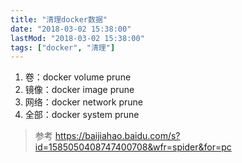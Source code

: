 ```yaml
---
title: "清理docker数据"
date: "2018-03-02 15:38:00"
lastMod: "2018-03-02 15:38:00"
tags: ["docker", "清理"]
---
```


1. 卷：docker volume prune
2. 镜像：docker image prune
3. 网络：docker network prune
4. 全部：docker system prune

> 参考
> <https://baijiahao.baidu.com/s?id=1585050408747400708&wfr=spider&for=pc>